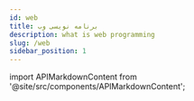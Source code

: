 ```yaml
---
id: web
title: برنامه نویسی وب
description: what is web programming
slug: /web
sidebar_position: 1
---
```


import APIMarkdownContent from '@site/src/components/APIMarkdownContent';

<APIMarkdownContent id={1} />
